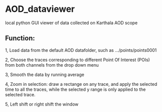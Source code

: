 # AOD_dataviewer
local python GUI viewer of data collected on Karthala AOD scope

## Function:


1, Load data from the default AOD datafolder, such as .../points/points0001

2, Choose the traces corresponding to different Point Of Interest (POIs) from both channels from the drop down menu

3, Smooth the data by running average

4, Zoom in selection: draw a rectange on any trace, and apply the selected time to all the traces, while the selected y range is only applied to the selected trace.

5, Left shift or right shift the window


